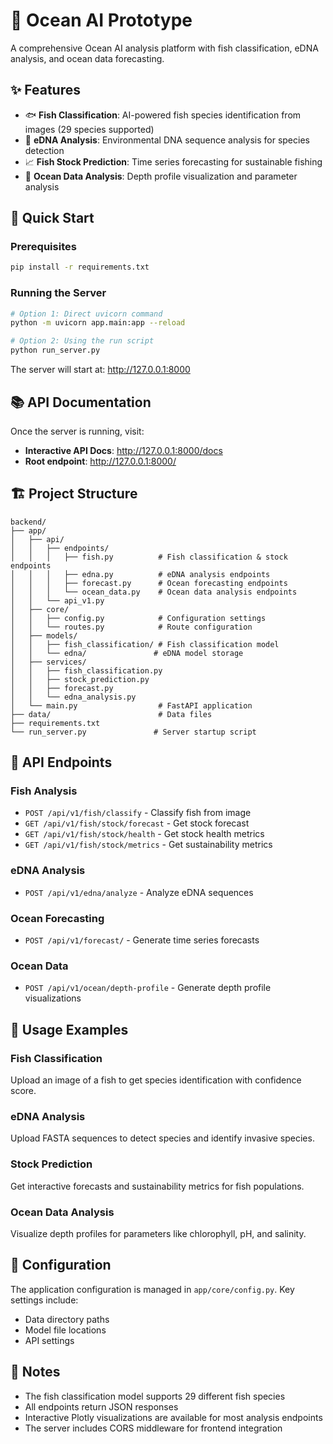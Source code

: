 # 🌊 Ocean AI Prototype

A comprehensive Ocean AI analysis platform with fish classification, eDNA analysis, and ocean data forecasting.

## ✨ Features

- 🐟 **Fish Classification**: AI-powered fish species identification from images (29 species supported)
- 🧬 **eDNA Analysis**: Environmental DNA sequence analysis for species detection
- 📈 **Fish Stock Prediction**: Time series forecasting for sustainable fishing
- 🌊 **Ocean Data Analysis**: Depth profile visualization and parameter analysis

## 🚀 Quick Start

### Prerequisites
```bash
pip install -r requirements.txt
```

### Running the Server
```bash
# Option 1: Direct uvicorn command
python -m uvicorn app.main:app --reload

# Option 2: Using the run script
python run_server.py
```

The server will start at: http://127.0.0.1:8000

## 📚 API Documentation

Once the server is running, visit:
- **Interactive API Docs**: http://127.0.0.1:8000/docs
- **Root endpoint**: http://127.0.0.1:8000/

## 🏗️ Project Structure

```
backend/
├── app/
│   ├── api/
│   │   ├── endpoints/
│   │   │   ├── fish.py          # Fish classification & stock endpoints
│   │   │   ├── edna.py          # eDNA analysis endpoints  
│   │   │   ├── forecast.py      # Ocean forecasting endpoints
│   │   │   └── ocean_data.py    # Ocean data analysis endpoints
│   │   └── api_v1.py
│   ├── core/
│   │   ├── config.py            # Configuration settings
│   │   └── routes.py            # Route configuration
│   ├── models/
│   │   ├── fish_classification/ # Fish classification model
│   │   └── edna/               # eDNA model storage
│   ├── services/
│   │   ├── fish_classification.py
│   │   ├── stock_prediction.py
│   │   ├── forecast.py
│   │   └── edna_analysis.py
│   └── main.py                  # FastAPI application
├── data/                        # Data files
├── requirements.txt
└── run_server.py               # Server startup script
```

## 🔬 API Endpoints

### Fish Analysis
- `POST /api/v1/fish/classify` - Classify fish from image
- `GET /api/v1/fish/stock/forecast` - Get stock forecast
- `GET /api/v1/fish/stock/health` - Get stock health metrics
- `GET /api/v1/fish/stock/metrics` - Get sustainability metrics

### eDNA Analysis  
- `POST /api/v1/edna/analyze` - Analyze eDNA sequences

### Ocean Forecasting
- `POST /api/v1/forecast/` - Generate time series forecasts

### Ocean Data
- `POST /api/v1/ocean/depth-profile` - Generate depth profile visualizations

## 🎯 Usage Examples

### Fish Classification
Upload an image of a fish to get species identification with confidence score.

### eDNA Analysis
Upload FASTA sequences to detect species and identify invasive species.

### Stock Prediction
Get interactive forecasts and sustainability metrics for fish populations.

### Ocean Data Analysis
Visualize depth profiles for parameters like chlorophyll, pH, and salinity.

## 🔧 Configuration

The application configuration is managed in `app/core/config.py`. Key settings include:
- Data directory paths
- Model file locations  
- API settings

## 📝 Notes

- The fish classification model supports 29 different fish species
- All endpoints return JSON responses
- Interactive Plotly visualizations are available for most analysis endpoints
- The server includes CORS middleware for frontend integration
